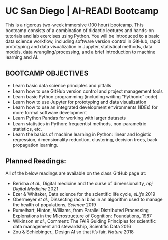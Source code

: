 # UC San Diego | AI-READI Bootcamp

This is a rigorous two-week immersive (100 hour) bootcamp. This bootcamp consists of a combination of didactic lectures and hands-on tutorials and lab exercises using Python. You will be introduced to a basic data science workflow, including software version control in GitHub, rapid prototyping and data visualization in Jupyter, statistical methods, data models, data wrangling/processing, and a brief introduction to machine learning and AI.

## BOOTCAMP OBJECTIVES
* Learn basic data science principles and pitfalls
* Learn how to use GitHub version control and project management tools
* Learn basic Python programming (including writing “Pythonic” code)
* Learn how to use Jupyter for prototyping and data visualization
* Learn how to use an integrated development environments (IDEs) for more formal software development
* Learn Python Pandas for working with larger datasets
* Learn statistics in Python: frequentist methods, non-parametric statistics, etc.
* Learn the basics of machine learning in Python: linear and logistic regression, dimensionality reduction, clustering, decision trees, back propagation learning.

## Planned Readings:
All of the below readings are available on the class GitHub page at:

* Berisha _et al._, Digital medicine and the curse of dimensionality, _npj Digital Medicine_ 2021
* Ezer & Whitaker, Data science for the scientific life cycle, _eLife_ 2019
* Obermeyer _et al._, Dissecting racial bias in an algorithm used to manage the health of populations, _Science_ 2019
* Rumelhart, Hinton, Williams, from Parallel Distributed Processing Explorations in the Microstructure of Cognition: Foundations, 1987
* Wilkinson _et al._, Comment: The FAIR Guiding Principles for scientific data
management and stewardship, Scientific Data 2016
* Zou & Schiebinger., Design AI so that it’s fair, _Nature_ 2018
